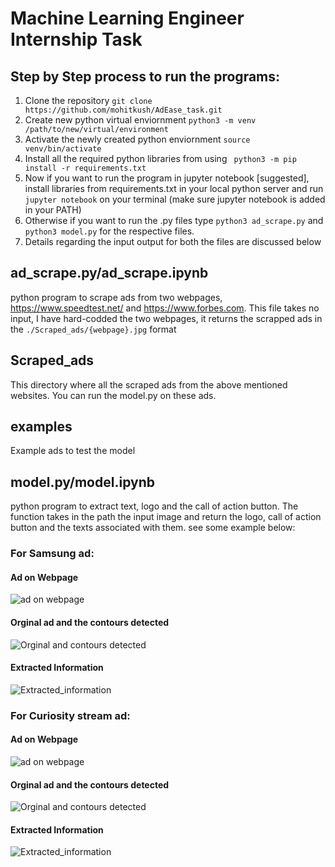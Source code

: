 # Machine Learning Engineer  Internship Task 

## Step by Step process to run the programs:
1. Clone the repository ``` git clone https://github.com/mohitkush/AdEase_task.git ```
2. Create new python virtual enviornment ``` python3 -m venv /path/to/new/virtual/environment ```
3. Activate the newly created python enviornment ```source venv/bin/activate```
4. Install all the required python libraries from using ``` python3 -m pip install -r requirements.txt```
5. Now if you want to run the program in jupyter notebook [suggested], install libraries from requirements.txt in your local python server and run ```jupyter notebook``` on your terminal (make sure jupyter notebook is added in your PATH)
6. Otherwise if you want to run the .py files type ```python3 ad_scrape.py``` and ```python3 model.py``` for the respective files.
7. Details regarding the input output for both the files are discussed below


## ad_scrape.py/ad_scrape.ipynb
python program to scrape ads from two webpages, https://www.speedtest.net/ and https://www.forbes.com. This file takes no input, I have hard-codded the two webpages, it returns the scrapped ads in the ```./Scraped_ads/{webpage}.jpg``` format

## Scraped_ads
This directory where all the scraped ads from the above mentioned websites. You can run the model.py on these ads.

## examples
Example ads to test the model


## model.py/model.ipynb
python program to extract text, logo and the call of action button. The function takes in the path the input image and return the logo, call of action button and the texts associated with them. see some example below:

### For Samsung ad:

#### Ad on Webpage
![ad on webpage](https://github.com/mohitkush/AdEase_task/blob/master/temp/samsung_ad.png)

#### Orginal ad and the contours detected
![Orginal and contours detected](https://github.com/mohitkush/AdEase_task/blob/master/temp/samsung_contours.png)

#### Extracted Information
![Extracted_information](https://github.com/mohitkush/AdEase_task/blob/master/temp/samsung_extract.png)

### For Curiosity stream ad:

#### Ad on Webpage
![ad on webpage](https://github.com/mohitkush/AdEase_task/blob/master/temp/curiosity_ad.png)

#### Orginal ad and the contours detected
![Orginal and contours detected](https://github.com/mohitkush/AdEase_task/blob/master/temp/curiosity_contours.png)


#### Extracted Information
![Extracted_information](https://github.com/mohitkush/AdEase_task/blob/master/temp/curiosity_extract.png)


